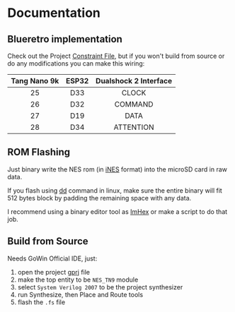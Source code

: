 # Documentation

## Blueretro implementation

Check out the Project [Constraint File](../src/NES_TN9.cst), but if you won't build from source or do any modifications you can make this wiring:

| Tang Nano 9k | ESP32 | Dualshock 2 Interface |
|:---:|:---:|:---:|
|25|D33|CLOCK|
|26|D32|COMMAND|
|27|D19|DATA|
|28|D34|ATTENTION|

## ROM Flashing

Just binary write the NES rom (in [iNES](https://www.nesdev.org/wiki/INES) format) into the microSD card in raw data.

If you flash using [dd](https://en.wikipedia.org/wiki/Dd_%28Unix%29) command in linux, make sure the entire binary will fit 512 bytes block by padding the remaining space with any data.

I recommend using a binary editor tool as [ImHex](https://github.com/WerWolv/ImHex) or make a script to do that job.

## Build from Source

Needs GoWin Official IDE, just:

1. open the project [gprj](../nestang9k-ps2.gprj) file
2. make the top entity to be `NES_TN9` module
3. select `System Verilog 2007` to be the project synthesizer
4. run Synthesize, then Place and Route tools
5. flash the `.fs` file